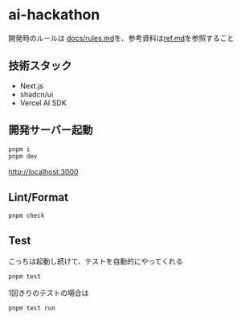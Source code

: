 # ai-hackathon

開発時のルールは [docs/rules.md](docs/rules.md)を、参考資料は[ref.md](docs/ref.md)を参照すること  

## 技術スタック

- Next.js
- shadcn/ui
- Vercel AI SDK

## 開発サーバー起動

```sh
pnpm i
pnpm dev
```

<http://localhost:3000>  

## Lint/Format

```sh
pnpm check
```

## Test

こっちは起動し続けて、テストを自動的にやってくれる

```sh
pnpm test
```

1回きりのテストの場合は

```sh
pnpm test run
```
